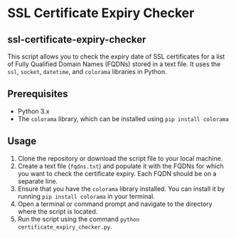 # SSL Certificate Expiry Checker
## ssl-certificate-expiry-checker

This script allows you to check the expiry date of SSL certificates for a list of Fully Qualified Domain Names (FQDNs) stored in a text file. It uses the `ssl`, `socket`, `datetime`, and `colorama` libraries in Python.

## Prerequisites
- Python 3.x
- The `colorama` library, which can be installed using `pip install colorama`

## Usage
1. Clone the repository or download the script file to your local machine.
2. Create a text file (`fqdns.txt`) and populate it with the FQDNs for which you want to check the certificate expiry. Each FQDN should be on a separate line.
3. Ensure that you have the `colorama` library installed. You can install it by running `pip install colorama` in your terminal.
4. Open a terminal or command prompt and navigate to the directory where the script is located.
5. Run the script using the command `python certificate_expiry_checker.py`.
